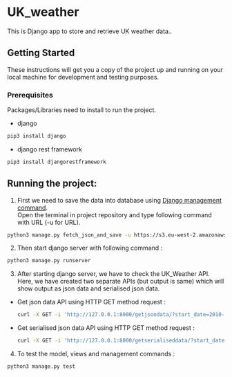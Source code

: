 # UK_weather
This is Django app to store and retrieve UK weather data..

## Getting Started
These instructions will get you a copy of the project up and running on your local machine for development and testing purposes. 

### Prerequisites
Packages/Libraries need to install to run the project.

* django
```bash
pip3 install django
```
* django rest framework
```bash
pip3 install djangorestframework
```
## Running the project: 
1.  First we need to save the data into database using [Django management command](https://docs.djangoproject.com/en/2.1/howto/custom-management-commands/).</br>
 Open the terminal in project repository and type following command with URL (-u for URL).</br>
```bash
python3 manage.py fetch_json_and_save -u https://s3.eu-west-2.amazonaws.com/interview-question-data/metoffice/Tmin-Wales.json
  ```
2.  Then start django server with following command :</br>
```bash
python3 manage.py runserver
```
3. After starting django server, we have to check the UK_Weather API.</br>
   Here, we have created two separate APIs (but output is same) which will show output as json data and serialised json            data.</br>
  * Get json data API using HTTP GET method request :</br>
    ```bash
    curl -X GET -i 'http://127.0.0.1:8000/getjsondata/?start_date=2010-01&end_date=2010-12&location=Wales&metric=Tmin'
    ```
  * Get serialised json data API using HTTP GET method request :</br>
    ```bash
    curl -X GET -i 'http://127.0.0.1:8000/getserialiseddata/?start_date=2010-01&end_date=2010-12&location=Wales&metric=Tmin'
    ``` 
4. To test the model, views and management commands :</br>
```bash
python3 manage.py test
```
   

